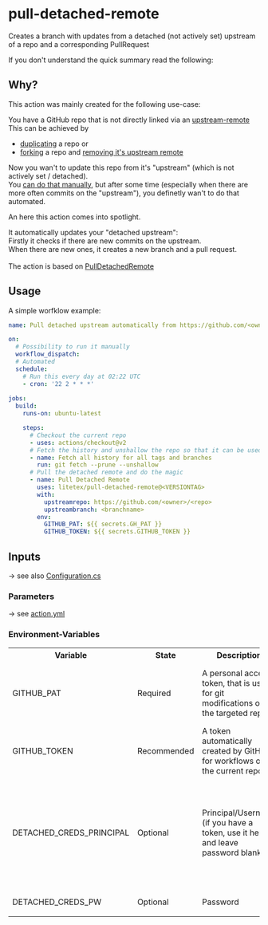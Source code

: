 # pull-detached-remote
Creates a branch with updates from a detached (not actively set) upstream of a repo and a corresponding PullRequest

If you don't understand the quick summary read the following:

## Why?
This action was mainly created for the following use-case:

You have a GitHub repo that is not directly linked via an [upstream-remote](https://docs.github.com/en/github/collaborating-with-issues-and-pull-requests/configuring-a-remote-for-a-fork)
This can be achieved by
* [duplicating](https://docs.github.com/en/github/creating-cloning-and-archiving-repositories/duplicating-a-repository) a repo or
* [forking](https://docs.github.com/en/github/collaborating-with-issues-and-pull-requests/about-forks) a repo and [removing it's upstream remote](https://stackoverflow.com/questions/29326767/unfork-a-github-fork-without-deleting/41486339)

Now you wan't to update this repo from it's "upstream" (which is not actively set / detached). <br/>
You [can do that manually](https://gist.github.com/CristinaSolana/1885435), but after some time (especially when there are more often commits on the "upstream"), you definetly wan't to do that automated.

An here this action comes into spotlight.

It automatically updates your "detached upstream":<br/>
Firstly it checks if there are new commits on the upstream.<br/>
When there are new ones, it creates a new branch and a pull request.
<br/>
<br/>
The action is based on [PullDetachedRemote](https://github.com/litetex/PullDetachedRemote)

## Usage
A simple worfklow example:
```YAML
name: Pull detached upstream automatically from https://github.com/<owner>/<repo>

on:
  # Possibility to run it manually
  workflow_dispatch:
  # Automated
  schedule:
    # Run this every day at 02:22 UTC
    - cron: '22 2 * * *'
  
jobs:
  build:
    runs-on: ubuntu-latest

    steps:
      # Checkout the current repo
      - uses: actions/checkout@v2
      # Fetch the history and unshallow the repo so that it can be used
      - name: Fetch all history for all tags and branches
        run: git fetch --prune --unshallow
      # Pull the detached remote and do the magic
      - name: Pull Detached Remote
        uses: litetex/pull-detached-remote@<VERSIONTAG>
        with:
          upstreamrepo: https://github.com/<owner>/<repo>
          upstreambranch: <branchname>
        env:
          GITHUB_PAT: ${{ secrets.GH_PAT }}
          GITHUB_TOKEN: ${{ secrets.GITHUB_TOKEN }}
```

## Inputs
→ see also [Configuration.cs](https://github.com/litetex/PullDetachedRemote/blob/develop/PullDetachedRemote/Config/Configuration.cs)
### Parameters
→ see [action.yml](action.yml)
### Environment-Variables
<table>
  <tr>
    <th>Variable</th>
    <th>State</th>
    <th>Description</th>
    <th>Notes</th>
  </tr>
  
  <tr>
    <td>GITHUB_PAT</td>
    <td>Required</td>
    <td>
      A personal access token, that is used for git modifications of the targeted repo
    </td>
    <td>
      This is the fallback if no GITHUB_TOKEN is set<br/>
      <br/>
      Add it to the <a href="https://help.github.com/en/actions/configuring-and-managing-workflows/creating-and-storing-encrypted-secrets#creating-encrypted-secrets-for-a-repository">secrets</a><br/>
      <br/>
      <a href="https://help.github.com/en/github/authenticating-to-github/creating-a-personal-access-token-for-the-command-line">GitHub Documentation</a>
    </td>
  </tr>
  
  <tr>
    <td>GITHUB_TOKEN</td>
    <td>Recommended</td>
    <td>
      A token automatically created by GitHub for workflows on the current repo
    </td>
    <td>
      If not set, the owner of the GITHUB_PAT will be the author of the pull request<br/>
      <br/>
      <a href="https://help.github.com/en/actions/configuring-and-managing-workflows/authenticating-with-the-github_token#about-the-github_token-secret">GitHub Documentation</a>
    </td>
  </tr>
  
  <tr>
    <td>DETACHED_CREDS_PRINCIPAL</td>
    <td>Optional</td>
    <td>
      Principal/Username (if you have a token, use it here and leave password blank)
    </td>
    <td rowspan=2>
      Only required if a repository outside of GitHub has to be authenticated<br/>
      <br/>
      Only used if:<br/>
      <ul>
        <li>upstreamcredmode=AUTO (default)<br/>the upstream-repo is not hosted on GitHub and DETACHED_CREDS_PRINCIPAL is set
        </li>
        <li>upstreamcredmode=CUSTOM</li>
      </ul>
    </td>
  </tr>

  <tr>
    <td>DETACHED_CREDS_PW</td>
    <td>Optional</td>
    <td>
      Password
    </td>
  </tr>
</table>
